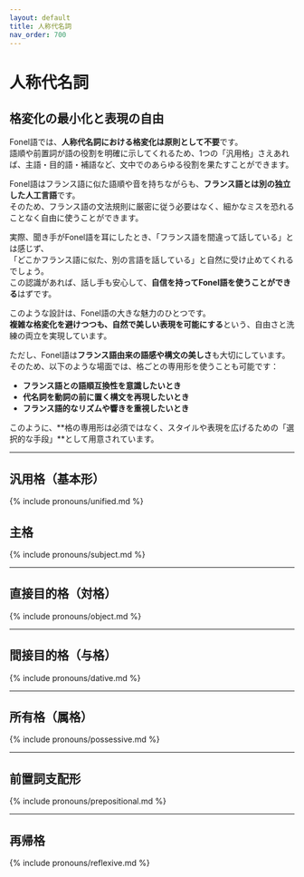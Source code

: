 ```yaml
---
layout: default
title: 人称代名詞
nav_order: 700
---
```


# 人称代名詞

## 格変化の最小化と表現の自由

Fonel語では、**人称代名詞における格変化は原則として不要**です。  
語順や前置詞が語の役割を明確に示してくれるため、1つの「汎用格」さえあれば、主語・目的語・補語など、文中でのあらゆる役割を果たすことができます。

Fonel語はフランス語に似た語順や音を持ちながらも、**フランス語とは別の独立した人工言語**です。  
そのため、フランス語の文法規則に厳密に従う必要はなく、細かなミスを恐れることなく自由に使うことができます。

実際、聞き手がFonel語を耳にしたとき、「フランス語を間違って話している」とは感じず、  
「どこかフランス語に似た、別の言語を話している」と自然に受け止めてくれるでしょう。  
この認識があれば、話し手も安心して、**自信を持ってFonel語を使うことができる**はずです。

このような設計は、Fonel語の大きな魅力のひとつです。  
**複雑な格変化を避けつつも、自然で美しい表現を可能にする**という、自由さと洗練の両立を実現しています。

ただし、Fonel語は**フランス語由来の語感や構文の美しさ**も大切にしています。  
そのため、以下のような場面では、格ごとの専用形を使うことも可能です：

- **フランス語との語順互換性を意識したいとき**  
- **代名詞を動詞の前に置く構文を再現したいとき**  
- **フランス語的なリズムや響きを重視したいとき**

このように、**格の専用形は必須ではなく、スタイルや表現を広げるための「選択的な手段」**として用意されています。

---

## 汎用格（基本形）

{% include pronouns/unified.md %}

## 主格

{% include pronouns/subject.md %}

---

## 直接目的格（対格）

{% include pronouns/object.md %}

---

## 間接目的格（与格）

{% include pronouns/dative.md %}

---

## 所有格（属格）

{% include pronouns/possessive.md %}

---

## 前置詞支配形

{% include pronouns/prepositional.md %}

---

## 再帰格

{% include pronouns/reflexive.md %}
